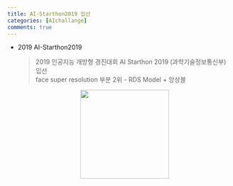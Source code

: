```yaml
---
title: AI-Starthon2019 입선 
categories: [AIchallange]
comments: true
---
```


* 2019 AI-Starthon2019
  > 2019 인공지능 개방형 경진대회 AI Starthon 2019 (과학기술정보통신부) 입선    
  >    face super resolution 부분 2위 - RDS Model + 앙상블 
    <a href="https://aihub.or.kr/problem_contest/1581">
        <p align="center"><img src="https://aihub.or.kr/sites/default/files/65727203_2044158269226065_3294910360426905600_o.jpg" width="200px" /></p>
    </a>

  
  

